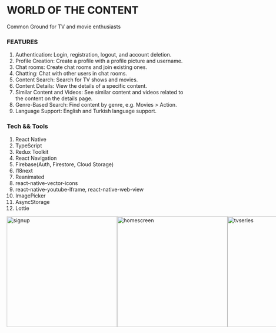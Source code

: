 
# WORLD OF THE CONTENT

Common Ground for TV and movie enthusiasts



### FEATURES
1. Authentication: Login, registration, logout, and account deletion.
2. Profile Creation: Create a profile with a profile picture and username.
3. Chat rooms: Create chat rooms and join existing ones.
4. Chatting: Chat with other users in chat rooms.
5. Content Search: Search for TV shows and movies.
6. Content Details: View the details of a specific content.
7. Similar Content and Videos: See similar content and videos related to the content on the details page.
8. Genre-Based Search: Find content by genre, e.g. Movies > Action.
9. Language Support: English and Turkish language support.


### Tech && Tools
1. React Native
2. TypeScript
3. Redux Toolkit
4. React Navigation
5. Firebase(Auth, Firestore, Cloud Storage)
6. I18next
7. Reanimated
8. react-native-vector-icons
9. react-native-youtube-Iframe, react-native-web-view
10. ImagePicker
11. AsyncStorage
12. Lottie
  


<div style="display: flex; "> 
<img src="https://raw.githubusercontent.com/SuayipEmre/world-of-the-content/main/src/assets/imagesOfApp/signup.png" alt="signup" width="300"/>
<img src="https://raw.githubusercontent.com/SuayipEmre/world-of-the-content/main/src/assets/imagesOfApp/home.png" alt="homescreen" width="300"/>
<img src="https://raw.githubusercontent.com/SuayipEmre/world-of-the-content/main/src/assets/imagesOfApp/tv.png" alt="tvseries" width="300"/>
<img src="https://raw.githubusercontent.com/SuayipEmre/world-of-the-content/main/src/assets/imagesOfApp/categories.png" alt="categories" width="300"/>
<img src="https://raw.githubusercontent.com/SuayipEmre/world-of-the-content/main/src/assets/imagesOfApp/content%20by%20category.png" alt="content by category" width="300"/>
<img src="https://raw.githubusercontent.com/SuayipEmre/world-of-the-content/main/src/assets/imagesOfApp/detail.png" alt="content details" width="300"/>
<img src="https://raw.githubusercontent.com/SuayipEmre/world-of-the-content/main/src/assets/imagesOfApp/similar.png" alt="similar content" width="300"/>
<img src="https://raw.githubusercontent.com/SuayipEmre/world-of-the-content/main/src/assets/imagesOfApp/videos.png" alt="content videos" width="300"/>
<img src="https://raw.githubusercontent.com/SuayipEmre/world-of-the-content/main/src/assets/imagesOfApp/profile.png" alt="profile" width="300"/>
<img src="https://raw.githubusercontent.com/SuayipEmre/world-of-the-content/main/src/assets/imagesOfApp/list.png" alt="list" width="300"/>
<img src="https://raw.githubusercontent.com/SuayipEmre/world-of-the-content/main/src/assets/imagesOfApp/message.png" alt="messages" width="300"/>
</div>



